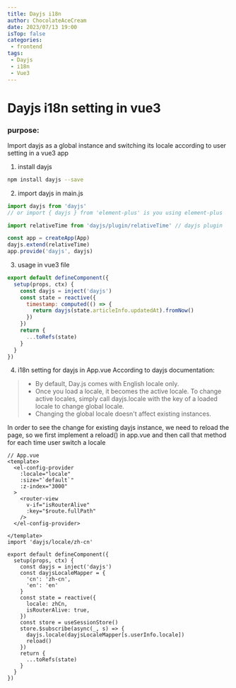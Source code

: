```yaml
---
title: Dayjs i18n
author: ChocolateAceCream
date: 2023/07/13 19:00
isTop: false
categories:
 - frontend
tags:
 - Dayjs
 - i18n
 - Vue3
---
```


# Dayjs i18n setting in vue3 <Badge text="Dayjs" type="warning" />

### purpose:
Import dayjs as a global instance and switching its locale according to user setting in a vue3 app

1. install dayjs
```bash
npm install dayjs --save
```

2. import dayjs in main.js
```js
import dayjs from 'dayjs'
// or import { dayjs } from 'element-plus' is you using element-plus

import relativeTime from 'dayjs/plugin/relativeTime' // dayjs plugin

const app = createApp(App)
dayjs.extend(relativeTime)
app.provide('dayjs', dayjs)

```

3. usage in vue3 file
```js
export default defineComponent({
  setup(props, ctx) {
    const dayjs = inject('dayjs')
    const state = reactive({
      timestamp: computed(() => {
        return dayjs(state.articleInfo.updatedAt).fromNow()
      })
    })
    return {
      ...toRefs(state)
    }
  }
})
```

4. i18n setting for dayjs in App.vue
According to dayjs documentation:
>- By default, Day.js comes with English locale only.
>- Once you load a locale, it becomes the active locale. To change active locales, simply call dayjs.locale with the key of a loaded locale to change global locale.
>- Changing the global locale doesn't affect existing instances.

In order to see the change for existing dayjs instance, we need to reload the page, so we first implement a reload() in app.vue and then call that method for each time user switch a locale

```vue
// App.vue
<template>
  <el-config-provider
    :locale="locale"
    :size="`default`"
    :z-index="3000"
  >
    <router-view
      v-if="isRouterAlive"
      :key="$route.fullPath"
    />
  </el-config-provider>

</template>
import 'dayjs/locale/zh-cn'

export default defineComponent({
  setup(props, ctx) {
    const dayjs = inject('dayjs')
    const dayjsLocaleMapper = {
      'cn': 'zh-cn',
      'en': 'en'
    }
    const state = reactive({
      locale: zhCn,
      isRouterAlive: true,
    })
    const store = useSessionStore()
    store.$subscribe(async(_, s) => {
      dayjs.locale(dayjsLocaleMapper[s.userInfo.locale])
      reload()
    })
    return {
      ...toRefs(state)
    }
  }
})
```